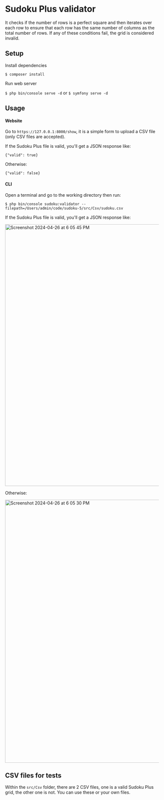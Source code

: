 
# Sudoku Plus validator

It checks if the number of rows is a perfect square and then iterates over each row to ensure that each row has the same number of columns as the total number of rows. If any of these conditions fail, the grid is considered invalid.

## Setup

Install dependencies

`$ composer install`

Run web server

`$ php bin/console serve -d` or `$ symfony serve -d`

## Usage

#### Website

Go to `https://127.0.0.1:8000/show`, it is a simple form to upload a CSV file (only CSV files are accepted).

If the Sudoku Plus file is valid, you'll get a JSON response like:

`{"valid": true}`

Otherwise:

`{"valid": false}`

#### CLI

Open a terminal and go to the working directory then run:

`$ php bin/console sudoku:validator --filepath=/Users/admin/code/sudoku-5/src/Csv/sudoku.csv`

If the Sudoku Plus file is valid, you'll get a JSON response like:

<img width="856" alt="Screenshot 2024-04-26 at 6 05 45 PM" src="https://github.com/ralphmoran/sudoku/assets/5456155/ba77f3ca-8271-417d-be57-4dcb37f1f054">

Otherwise:

<img width="860" alt="Screenshot 2024-04-26 at 6 05 30 PM" src="https://github.com/ralphmoran/sudoku/assets/5456155/956bad3f-3ef4-4ddf-936e-5aa3c1a8d851">

## CSV files for tests

Within the `src/Csv` folder, there are 2 CSV files, one is a valid Sudoku Plus grid, the other one is not. You can use these or your own files.